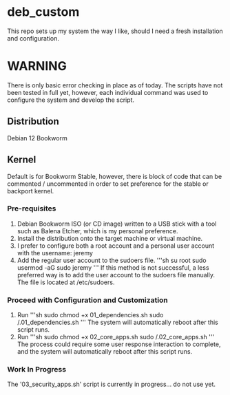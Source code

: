 # deb_custom
This repo sets up my system the way I like, should I need a fresh installation and configuration. 

# WARNING
There is only basic error checking in place as of today. The scripts have not been tested in full yet, however, each 
individual command was used to configure the system and develop the script.

## Distribution
Debian 12 Bookworm

## Kernel
Default is for Bookworm Stable, however, there is block of code that can be commented / uncommented in order to set 
preference for the stable or backport kernel.

### Pre-requisites

<ol>
<li>Debian Bookworm ISO (or CD image) written to a USB stick with a tool such as Balena Etcher, which is my personal 
preference.</li>
<li>Install the distribution onto the target machine or virtual machine.</li>
<li>I prefer to configure both a root account and a personal user account with the username: jeremy </li>
<li>Add the regular user account to the sudoers file.
'''sh
su root
sudo usermod -aG sudo jeremy
'''
If this method is not successful, a less preferred way is to add the user account to the sudoers file manually. The file is
located at /etc/sudoers.
</li>
</ol>

### Proceed with Configuration and Customization
<ol>
<li>Run
'''sh
sudo chmod +x 01_dependencies.sh
sudo /.01_dependencies.sh
'''
The system will automatically reboot after this script runs.
</li>
<li>Run
'''sh
sudo chmod +x 02_core_apps.sh
sudo /.02_core_apps.sh
'''
The process could require some user response interaction to complete, and the system will automatically reboot after this
script runs.
</li>
</ol>

### Work In Progress
The '03_security_apps.sh' script is currently in progress... do not use yet.
